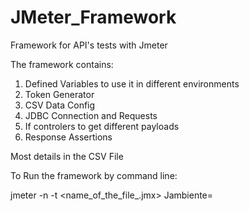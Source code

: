 # JMeter_Framework
Framework for API's tests with Jmeter

The framework contains:

1. Defined Variables to use it in different environments
2. Token Generator
3. CSV Data Config
4. JDBC Connection and Requests
5. If controlers to get different payloads
6. Response Assertions

Most details in the CSV File


To Run the framework by command line:

jmeter -n -t <name_of_the_file_.jmx> Jambiente=<environment>

